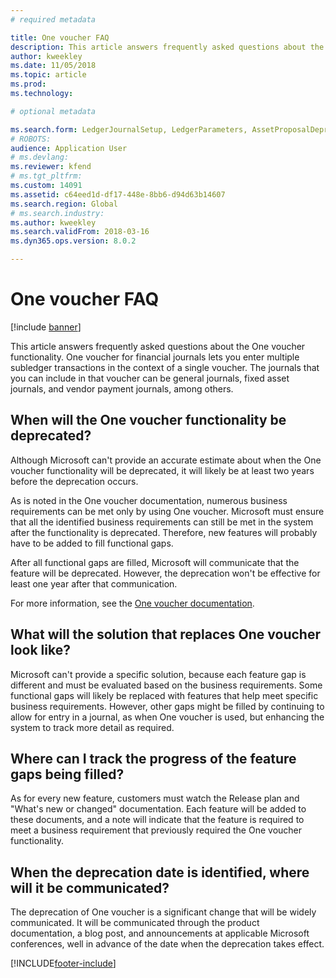 ```yaml
---
# required metadata

title: One voucher FAQ
description: This article answers frequently asked questions about the One voucher functionality. One voucher for financial journals (general journal, fixed asset journal, vendor payment journal, and so on) lets you enter multiple subledger transactions in the context of a single voucher.
author: kweekley
ms.date: 11/05/2018
ms.topic: article
ms.prod: 
ms.technology: 

# optional metadata

ms.search.form: LedgerJournalSetup, LedgerParameters, AssetProposalDepreciation
# ROBOTS: 
audience: Application User
# ms.devlang: 
ms.reviewer: kfend
# ms.tgt_pltfrm: 
ms.custom: 14091
ms.assetid: c64eed1d-df17-448e-8bb6-d94d63b14607
ms.search.region: Global
# ms.search.industry: 
ms.author: kweekley
ms.search.validFrom: 2018-03-16
ms.dyn365.ops.version: 8.0.2

---
```


# One voucher FAQ

[!include [banner](../includes/banner.md)]

This article answers frequently asked questions about the One voucher functionality. One voucher for financial journals lets you enter multiple subledger transactions in the context of a single voucher. The journals that you can include in that voucher can be general journals, fixed asset journals, and vendor payment journals, among others.

## When will the One voucher functionality be deprecated?

Although Microsoft can't provide an accurate estimate about when the One voucher functionality will be deprecated, it will likely be at least two years before the deprecation occurs.

As is noted in the One voucher documentation, numerous business requirements can be met only by using One voucher. Microsoft must ensure that all the identified business requirements can still be met in the system after the functionality is deprecated. Therefore, new features will probably have to be added to fill functional gaps.

After all functional gaps are filled, Microsoft will communicate that the feature will be deprecated. However, the deprecation won't be effective for least one year after that communication.

For more information, see the [One voucher documentation](one-voucher.md).

## What will the solution that replaces One voucher look like?

Microsoft can't provide a specific solution, because each feature gap is different and must be evaluated based on the business requirements. Some functional gaps will likely be replaced with features that help meet specific business requirements. However, other gaps might be filled by continuing to allow for entry in a journal, as when One voucher is used, but enhancing the system to track more detail as required.

## Where can I track the progress of the feature gaps being filled?

As for every new feature, customers must watch the Release plan and "What's new or changed" documentation. Each feature will be added to these documents, and a note will indicate that the feature is required to meet a business requirement that previously required the One voucher functionality.

## When the deprecation date is identified, where will it be communicated?

The deprecation of One voucher is a significant change that will be widely communicated. It will be communicated through the product documentation, a blog post, and announcements at applicable Microsoft conferences, well in advance of the date when the deprecation takes effect.


[!INCLUDE[footer-include](../../includes/footer-banner.md)]
